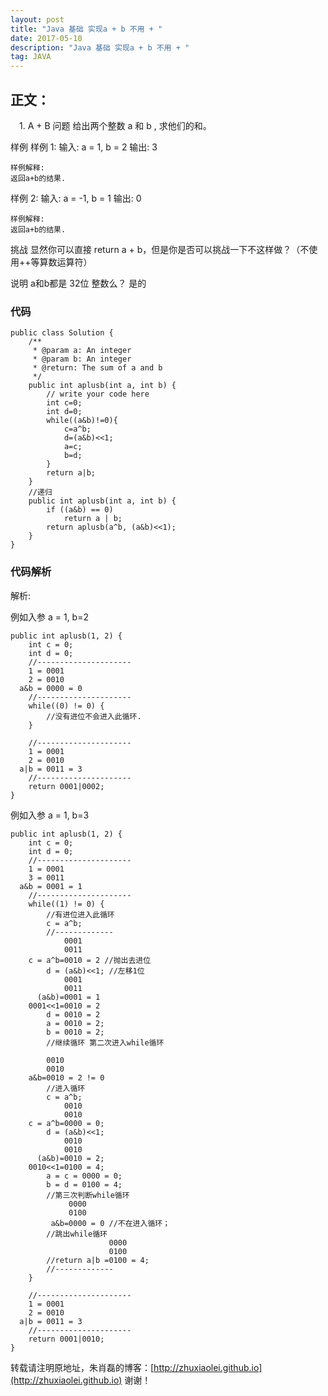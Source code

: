 ```yaml
---
layout: post
title: "Java 基础 实现a + b 不用 + "
date: 2017-05-10 
description: "Java 基础 实现a + b 不用 + "
tag: JAVA 
---  
```

 
## 正文：
　1. A + B 问题
给出两个整数 a 和 b , 求他们的和。

样例
样例  1:
	输入:  a = 1, b = 2
	输出: 3
	
	样例解释: 
	返回a+b的结果.

样例 2:
	输入:  a = -1, b = 1
	输出: 0
	
	样例解释: 
	返回a+b的结果.

挑战
显然你可以直接 return a + b，但是你是否可以挑战一下不这样做？（不使用++等算数运算符）

说明
a和b都是 32位 整数么？
是的

### 代码

    public class Solution {
        /**
         * @param a: An integer
         * @param b: An integer
         * @return: The sum of a and b 
         */
        public int aplusb(int a, int b) {
            // write your code here
            int c=0;
            int d=0;
            while((a&b)!=0){
                c=a^b;
                d=(a&b)<<1;
                a=c;
                b=d;
            }
            return a|b;
        }
        //递归
        public int aplusb(int a, int b) {
            if ((a&b) == 0)
                return a | b;
            return aplusb(a^b, (a&b)<<1);
        }
    }


### 代码解析

解析:

例如入参 a = 1, b=2

    public int aplusb(1, 2) {
        int c = 0;
        int d = 0;
        //---------------------
        1 = 0001
        2 = 0010
      a&b = 0000 = 0
        //---------------------
        while((0) != 0) {
            //没有进位不会进入此循环.
        }

        //---------------------
        1 = 0001
        2 = 0010
      a|b = 0011 = 3
        //---------------------
        return 0001|0002;
    }

例如入参 a = 1, b=3

    public int aplusb(1, 2) {
        int c = 0;
        int d = 0;
        //---------------------
        1 = 0001
        3 = 0011
      a&b = 0001 = 1
        //---------------------
        while((1) != 0) {
            //有进位进入此循环
            c = a^b;
            //-------------
                0001
                0011
        c = a^b=0010 = 2 //抛出去进位
            d = (a&b)<<1; //左移1位
                0001
                0011
          (a&b)=0001 = 1
        0001<<1=0010 = 2
            d = 0010 = 2
            a = 0010 = 2;
            b = 0010 = 2;
            //继续循环 第二次进入while循环

            0010
            0010
        a&b=0010 = 2 != 0   
            //进入循环
            c = a^b;
                0010
                0010
        c = a^b=0000 = 0;
            d = (a&b)<<1;
                0010
                0010
          (a&b)=0010 = 2;
        0010<<1=0100 = 4;
            a = c = 0000 = 0;
            b = d = 0100 = 4;
            //第三次判断while循环
                 0000
                 0100
             a&b=0000 = 0 //不在进入循环； 
            //跳出while循环
                          0000
                          0100
            //return a|b =0100 = 4; 
            //-------------
        }

        //---------------------
        1 = 0001
        2 = 0010
      a|b = 0011 = 3
        //---------------------
        return 0001|0010;
    }



转载请注明原地址，朱肖磊的博客：[http://zhuxiaolei.github.io](http://zhuxiaolei.github.io) 谢谢！